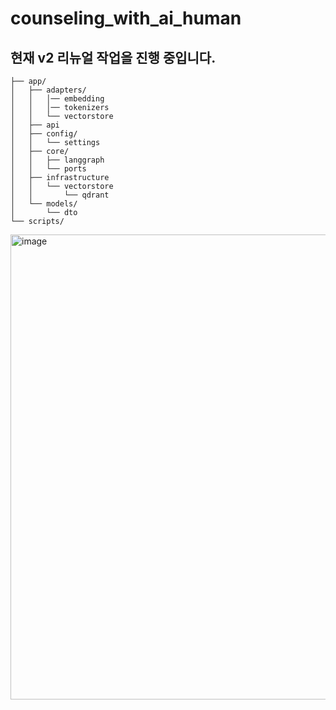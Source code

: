 # counseling_with_ai_human

## 현재 v2 리뉴얼 작업을 진행 중입니다.

```text
├── app/
│   ├── adapters/
│   │   │── embedding
│   │   │── tokenizers
│   │   └── vectorstore
│   ├── api
│   ├── config/
│   │   └── settings
│   ├── core/
│   │   ├── langgraph
│   │   └── ports
│   ├── infrastructure
│   │   └── vectorstore
│   │       └── qdrant
│   └── models/
│       └── dto
└── scripts/
```

<img width="1317" height="744" alt="image" src="https://github.com/user-attachments/assets/bed28965-9fd2-4264-a143-c82b476e9ace" />
